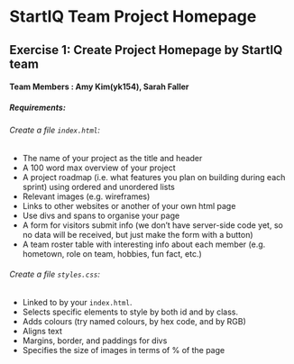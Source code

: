# StartIQ Team Project Homepage
## Exercise 1: Create Project Homepage by StartIQ team
#### Team Members : Amy Kim(yk154), Sarah Faller

##### Requirements:
###### Create a file `index.html`:
- The name of your project as the title and header
- A 100 word max overview of your project
- A project roadmap (i.e. what features you plan on building during each sprint) using ordered and unordered lists
- Relevant images (e.g. wireframes)
- Links to other websites or another of your own html page
- Use divs and spans to organise your page
- A form for visitors submit info (we don’t have server-side code yet, so no data will be received, but just make the form with a button)
- A team roster table with interesting info about each member (e.g. hometown, role on team, hobbies, fun fact, etc.)
###### Create a file `styles.css`:
- Linked to by your `index.html`.
- Selects specific elements to style by both id and by class.
- Adds colours (try named colours, by hex code, and by RGB)
- Aligns text
- Margins, border, and paddings for divs
- Specifies the size of images in terms of % of the page


